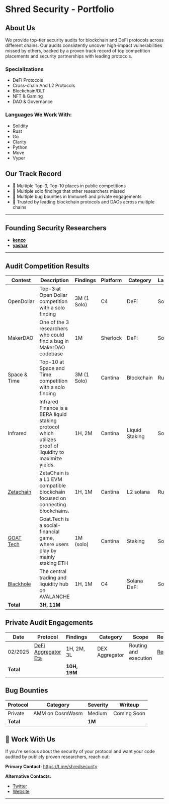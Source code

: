 # Shred Security - Portfolio

## About Us

We provide top-tier security audits for blockchain and DeFi protocols across different chains. Our audits consistently uncover high-impact vulnerabilities missed by others, backed by a proven track record of top competition placements and security partnerships with leading protocols.

### Specializations

- DeFi Protocols
- Cross-chain And L2 Protocols
- Blockchain/DLT
- NFT & Gaming
- DAO & Governance

### Languages We Work With:

- Solidity
- Rust
- Go
- Clarity
- Python
- Move
- Vyper

## Our Track Record

- 🥇 Multiple Top-3, Top-10 places in public competitions
- 💎 Multiple solo findings that other researchers missed
- 🐛 Multiple bug bounties in Immunefi and private engagements
- 🤝 Trusted by leading blockchain protocols and DAOs across multiple chains

* * *

## Founding Security Researchers

- [**kenzo**](https://cantina.xyz/u/tenma)
- [**yashar**](https://cantina.xyz/u/yashar)

* * *

## Audit Competition Results

| Contest | Description | Findings | Platform | Category | Language |
| --- | --- | --- | --- | --- | --- |
| OpenDollar | Top-3 at Open Dollar competition with a solo finding | 3M (1 Solo) | C4  | DeFi | Solidity |
| MakerDAO | One of the 3 researchers who could find a bug in MakerDAO codebase | 1M  | Sherlock | DeFi | Solidity |
| Space & Time | Top-10 at Space and Time competition with a solo finding | 3M (1 Solo) | Cantina | Blockchain | Rust |
| Infrared | Infrared Finance is a BERA liquid staking protocol which utilizes proof of liquidity to maximize yields. | 1H, 2M | Cantina | Liquid Staking | Solidity |
| [Zetachain](https://cantina.xyz/code/80a33cf0-ad69-4163-a269-d27756aacb5e/overview) | ZetaChain is a L1 EVM compatible blockchain focused on connecting blockchains. | 1H, 1M | Cantina | L2 solana | Rust |
| [GOAT Tech](https://cantina.xyz/code/f214cf86-cc80-40c0-a70b-e9bb25d7ac80/overview) | Goat.Tech is a social-financial game, where users play by mainly staking ETH | 1M (solo) | Cantina | Staking | Solidity |
| [Blackhole](https://code4rena.com/audits/2025-05-blackhole) | The central trading and liquidity hub on AVALANCHE | 1H, 1M | C4  | Solana DeFi | Solidity |
| **Total** | **3H, 11M** |     |     |     |     |

## Private Audit Engagements

| Date | Protocol | Findings |     | Category | Scope | Report |
| --- | --- | --- | --- | --- | --- | --- |
| 02/2025 | [DeFi Aggregator Eta](https://x.com/defieta) | 1H, 2M, 3L |     | DEX Aggregator | Routing and execution | [Report](https://github.com/ShredSecurity/audits/blob/main/2025-02-defi-aggregator-eta.pdf) |
| **Total** |     | **10H, 19M** |     |     |     |     |

## Bug Bounties

| Protocol | Category | Severity | Writeup |
| --- | --- | --- | --- |
| Private | AMM on CosmWasm | Medium | Coming Soon |
| **Total** |     | **1M** |     |

## 📩 Work With Us

If you're serious about the security of your protocol and want your code audited by publicly proven researchers, reach out:

**Primary Contact:** https://t.me/shredsecurity

**Alternative Contacts:**

- [Twitter](https://x.com/shredscrt)
- [Website](https://shredsec.xyz/)

* * *
